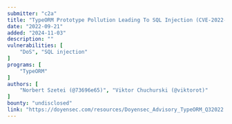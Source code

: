 ```yaml
---
submitter: "c2a"
title: "TypeORM Prototype Pollution Leading To SQL Injection (CVE-2022-36531)"
date: "2022-09-21"
added: "2024-11-03"
description: ""
vulnerabilities: [
    "DoS", "SQL injection"
]
programs: [
    "TypeORM"
]
authors: [
    "Norbert Szetei (@73696e65)", "Viktor Chuchurski (@viktorot)"
]
bounty: "undisclosed"
link: "https://doyensec.com/resources/Doyensec_Advisory_TypeORM_Q32022.pdf"
---
```




